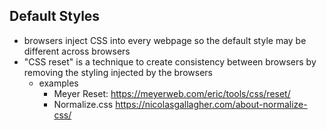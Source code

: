 <h2>Default Styles</h2>

* browsers inject CSS into every webpage so the default style may be different across browsers
* "CSS reset" is a technique to create consistency between browsers by removing the styling injected by the browsers
    * examples
        * Meyer Reset: https://meyerweb.com/eric/tools/css/reset/
        * Normalize.css https://nicolasgallagher.com/about-normalize-css/